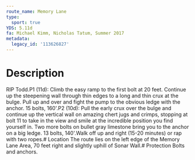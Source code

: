 ```yaml
---
route_name: Memory Lane
type:
  sport: true
YDS: 5.11d
fa: Michael Kimm, Nicholas Tatum, Summer 2017
metadata:
  legacy_id: '113626827'
---
```

# Description
RIP Todd.P1 (11d): Climb the easy ramp to the first bolt at 20 feet. Continue up the steepening wall through thin edges to a long and thin crux at the bulge. Pull up and over and fight the pump to the obvious ledge with the anchor. 15 bolts, 160'.P2 (10d): Pull the early crux over the bulge and continue up the vertical wall on amazing chert jugs and crimps, stopping at bolt 11 to take in the view and smile at the incredible position you find yourself in. Two more bolts on bullet gray limestone bring you to the anchor on a big ledge. 13 bolts, 140'.Walk off up and right (15-20 minutes) or rap with two ropes.# Location
The route lies on the left edge of the Memory Lane Area, 70 feet right and slightly uphill of Sonar Wall.# Protection
Bolts and anchors.